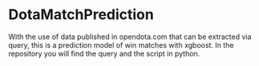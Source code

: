 # DotaMatchPrediction
With the use of data published in opendota.com that can be extracted via query, this is a prediction model of win matches with xgboost. In the repository you will find the query and the script in python.
